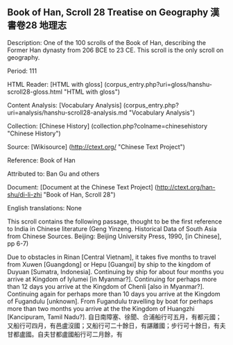 ## Book of Han, Scroll 28 Treatise on Geography 漢書卷28 地理志

Description: One of the 100 scrolls of the Book of Han, describing the Former Han dynasty from 206 BCE to 23 CE. This scroll is the only scroll on geography.

Period: 111

HTML Reader: [HTML with gloss] (corpus_entry.php?uri=gloss/hanshu-scroll28-gloss.html "HTML with gloss")

Content Analysis: [Vocabulary Analysis] (corpus_entry.php?uri=analysis/hanshu-scroll28-analysis.md "Vocabulary Analysis")

Collection: [Chinese History] (collection.php?colname=chinesehistory "Chinese History")

Source: [Wikisource] (http://ctext.org/ "Chinese Text Project")

Reference: Book of Han

Attributed to: Ban Gu and others

Document: [Document at the Chinese Text Project] (http://ctext.org/han-shu/di-li-zhi "Book of Han, Scroll 28")

English translations: None

This scroll contains the following passage, thought to be the first reference to India in Chinese literature (Geng Yinzeng. Historical Data of South Asia from Chinese Sources. Beijing: Beijing University Press, 1990, [in Chinese], pp 6-7)

Due to obstacles in Rinan [Central Vietnam], it takes five months to travel from Xuwen [Guangdong] or Hepu [Guangxi] by ship to the kingdom of Duyuan [Sumatra, Indonesia]. Continuing by ship for about four months you arrive at Kingdom of Iylumei [in Myanmar?]. Continuing for perhaps more than 12 days you arrive at the Kingdom of Chenli [also in Myanmar?]. Continuing again for perhaps more than 10 days you arrive at the Kingdom of Fugandulu [unknown]. From Fugandulu travelling by boat for perhaps more than two months you arrive at the the Kingdom of Huangzhi [Kancipuram, Tamil Nadu?].
自日南障塞、徐聞、合浦船行可五月，有都元國；又船行可四月，有邑盧沒國；又船行可二十餘日，有諶離國；步行可十餘日，有夫甘都盧國。自夫甘都盧國船行可二月餘，有